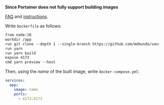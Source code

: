 **Since Portainer does not fully support building images**

[FAQ](https://docs.portainer.io/v/be-2.10/faq/troubleshooting/can-i-build-an-image-while-deploying-a-stack-application-from-git) and [instructions](https://docs.portainer.io/v/be-2.10/user/docker/images/build).

Write `Dockerfile` as follows:

```dockerfile
from node:18
workdir /app
run git clone --depth 1 --single-branch https://github.com/mdmundo/vavah-hello-react .
run yarn
run yarn build
expose 4173
cmd yarn preview --host
```

Then, using the _name_ of the built image, write `docker-compose.yml`:

```yml
services:
  app:
    image: name
    ports:
      - 4173:4173
```
